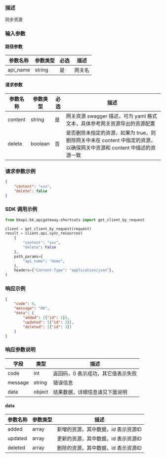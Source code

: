 ### 描述

同步资源


### 输入参数

#### 路径参数

| 参数名称 | 参数类型 | 必选 | 描述   |
| -------- | -------- | ---- | ------ |
| api_name | string   | 是   | 网关名 |

#### 请求参数

| 参数名称 | 参数类型 | 必选 | 描述                                                                                                                  |
| -------- | -------- | ---- | --------------------------------------------------------------------------------------------------------------------- |
| content  | string   | 是   | 网关资源 swagger 描述，可为 yaml 格式文本，具体参考网关资源导出的资源配置                                             |
| delete   | boolean  | 否   | 是否删除未指定的资源，如果为 true，则删除网关中未在 content 中指定的资源，以确保网关中资源和 content 中描述的资源一致 |

### 请求参数示例

```json
{
    "content": "xxx",
    "delete": false
}
```

### SDK 调用示例

```python
from bkapi.bk_apigateway.shortcuts import get_client_by_request

client = get_client_by_request(request)
result = client.api.sync_resources(
    {
        "content": "xxx",
        "delete": False
    },
    path_params={
        "api_name": "demo",
    },
    headers={"Content-Type": "application/json"},
)
```


### 响应示例

```json
{
    "code": 0,
    "message": "OK",
    "data": {
        "added": [{"id": 1}],
        "updated": [{"id": 2}],
        "deleted": [{"id": 3}]
    }
}
```

### 响应参数说明

| 字段    | 类型   | 描述                               |
| ------- | ------ | ---------------------------------- |
| code    | int    | 返回码，0 表示成功，其它值表示失败 |
| message | string | 错误信息                           |
| data    | object | 结果数据，详细信息请见下面说明     |

#### data

| 参数名称 | 参数类型 | 描述                                |
| -------- | -------- | ----------------------------------- |
| added    | array    | 新增的资源，其中数据，id 表示资源ID |
| updated  | array    | 更新的资源，其中数据，id 表示资源ID |
| deleted  | array    | 删除的资源，其中数据，id 表示资源ID |
